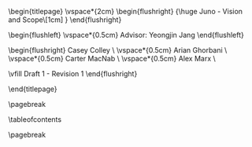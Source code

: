 \begin{titlepage}
  \vspace*{2cm}
  \begin{flushright}
  {\huge
    Juno - Vision and Scope\\[1cm]
  }
  \end{flushright}

  \begin{flushleft}
    \vspace*{0.5cm}
    Advisor: Yeongjin Jang
  \end{flushleft}
  
  \begin{flushright}
  Casey Colley \\
  \vspace*{0.5cm}
  Arian Ghorbani \\
  \vspace*{0.5cm}
  Carter MacNab \\
  \vspace*{0.5cm}
  Alex Marx \\

  \vfill
  Draft 1 - Revision 1
  \end{flushright}

\end{titlepage}

\pagebreak

\tableofcontents

\pagebreak
 